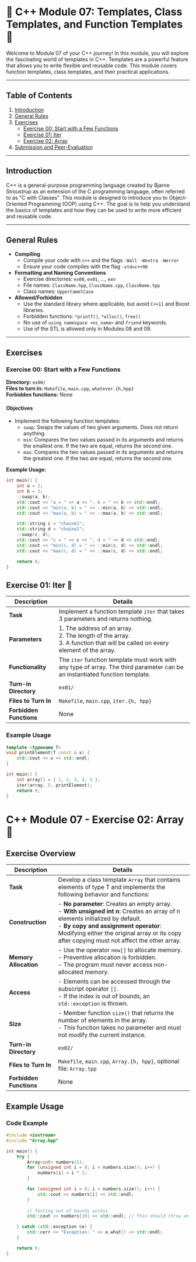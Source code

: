 # 🌟 C++ Module 07: Templates, Class Templates, and Function Templates 🌟

Welcome to Module 07 of your C++ journey! In this module, you will explore the fascinating world of templates in C++. Templates are a powerful feature that allows you to write flexible and reusable code. This module covers function templates, class templates, and their practical applications.

---

## Table of Contents
1. [Introduction](#introduction)
2. [General Rules](#general-rules)
3. [Exercises](#exercises)
   - [Exercise 00: Start with a Few Functions](#exercise-00-start-with-a-few-functions)
   - [Exercise 01: Iter](#exercise-01-iter)
   - [Exercise 02: Array](#exercise-02-array)
4. [Submission and Peer-Evaluation](#submission-and-peer-evaluation)

---

## Introduction

C++ is a general-purpose programming language created by Bjarne Stroustrup as an extension of the C programming language, often referred to as "C with Classes". This module is designed to introduce you to Object-Oriented Programming (OOP) using C++. The goal is to help you understand the basics of templates and how they can be used to write more efficient and reusable code.

---

## General Rules

- **Compiling**
  - Compile your code with `c++` and the flags `-Wall -Wextra -Werror`
  - Ensure your code compiles with the flag `-std=c++98`
- **Formatting and Naming Conventions**
  - Exercise directories: `ex00`, `ex01`, ..., `exn`
  - File names: `ClassName.hpp`, `ClassName.cpp`, `ClassName.tpp`
  - Class names: `UpperCamelCase`
- **Allowed/Forbidden**
  - Use the standard library where applicable, but avoid `C++11` and Boost libraries.
  - Forbidden functions: `*printf()`, `*alloc()`, `free()`
  - No use of `using namespace <ns_name>` and `friend` keywords.
  - Use of the STL is allowed only in Modules 08 and 09.

---

## Exercises

### Exercise 00: Start with a Few Functions

**Directory:** `ex00/`  
**Files to turn in:** `Makefile`, `main.cpp`, `whatever.{h,hpp}`  
**Forbidden functions:** None

#### Objectives

- Implement the following function templates:
  - `swap`: Swaps the values of two given arguments. Does not return anything.
  - `min`: Compares the two values passed in its arguments and returns the smallest one. If the two are equal, returns the second one.
  - `max`: Compares the two values passed in its arguments and returns the greatest one. If the two are equal, returns the second one.

**Example Usage:**

```cpp
int main() {
    int a = 2;
    int b = 3;
    ::swap(a, b);
    std::cout << "a = " << a << ", b = " << b << std::endl;
    std::cout << "min(a, b) = " << ::min(a, b) << std::endl;
    std::cout << "max(a, b) = " << ::max(a, b) << std::endl;

    std::string c = "chaine1";
    std::string d = "chaine2";
    ::swap(c, d);
    std::cout << "c = " << c << ", d = " << d << std::endl;
    std::cout << "min(c, d) = " << ::min(c, d) << std::endl;
    std::cout << "max(c, d) = " << ::max(c, d) << std::endl;

    return 0;
}
```
## Exercise 01: Iter 🌟

| Description | Details |
|-------------|---------|
| **Task** | Implement a function template `iter` that takes 3 parameters and returns nothing. |
| **Parameters** | 1. The address of an array.<br>2. The length of the array.<br>3. A function that will be called on every element of the array. |
| **Functionality** | The `iter` function template must work with any type of array. The third parameter can be an instantiated function template. |
| **Turn-in Directory** | `ex01/` |
| **Files to Turn In** | `Makefile`, `main.cpp`, `iter.{h, hpp}` |
| **Forbidden Functions** | None |

### Example Usage
```cpp
template <typename T>
void printElement(T const & x) {
    std::cout << x << std::endl;
}

int main() {
    int array[] = { 1, 2, 3, 4, 5 };
    iter(array, 5, printElement);
    return 0;
}
```
# C++ Module 07 - Exercise 02: Array 🧩

## Exercise Overview

| Description | Details |
|-------------|---------|
| **Task** | Develop a class template `Array` that contains elements of type T and implements the following behavior and functions: |
| **Construction** | - **No parameter**: Creates an empty array.<br> - **With unsigned int n**: Creates an array of n elements initialized by default.<br> - **By copy and assignment operator**: Modifying either the original array or its copy after copying must not affect the other array. |
| **Memory Allocation** | - Use the operator `new[]` to allocate memory.<br> - Preventive allocation is forbidden.<br> - The program must never access non-allocated memory. |
| **Access** | - Elements can be accessed through the subscript operator `[]`.<br> - If the index is out of bounds, an `std::exception` is thrown. |
| **Size** | - Member function `size()` that returns the number of elements in the array.<br> - This function takes no parameter and must not modify the current instance. |
| **Turn-in Directory** | `ex02/` |
| **Files to Turn In** | `Makefile`, `main.cpp`, `Array.{h, hpp}`, optional file: `Array.tpp` |
| **Forbidden Functions** | None |

## Example Usage

### Code Example
```cpp
#include <iostream>
#include "Array.hpp"

int main() {
    try {
        Array<int> numbers(5);
        for (unsigned int i = 0; i < numbers.size(); i++) {
            numbers[i] = i * 2;
        }

        for (unsigned int i = 0; i < numbers.size(); i++) {
            std::cout << numbers[i] << std::endl;
        }
        
        // Testing out of bounds access
        std::cout << numbers[10] << std::endl; // This should throw an exception

    } catch (std::exception &e) {
        std::cerr << "Exception: " << e.what() << std::endl;
    }

    return 0;
}
